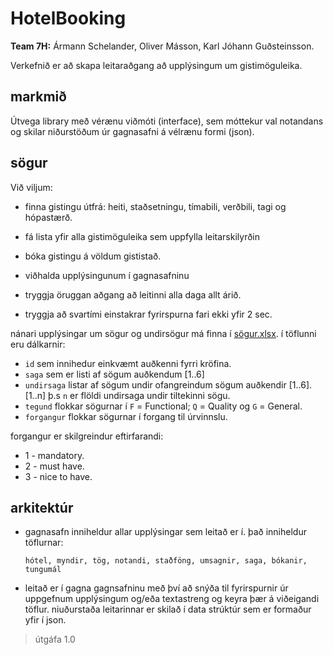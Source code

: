 # HotelBooking

**Team 7H:** Ármann Schelander, Oliver Másson, Karl Jóhann Guðsteinsson.

Verkefnið er að skapa leitaraðgang að upplýsingum um gistimöguleika.

## markmið

Útvega library með vérænu viðmóti (interface), sem móttekur val notandans og skilar niðurstöðum úr gagnasafni á vélrænu formi (json).

## sögur

Við viljum:

* finna gistingu útfrá: heiti, staðsetningu, tímabili, verðbili, tagi og hópastærð.

* fá lista yfir alla gistimöguleika sem uppfylla leitarskilyrðin

* bóka gistingu á völdum gististað.

* viðhalda upplýsingunum í gagnasafninu

* tryggja öruggan aðgang að leitinni alla daga allt árið.

* tryggja að svartími einstakrar fyrirspurna fari ekki yfir 2 sec.

nánari upplýsingar um sögur og undirsögur má finna í [sögur.xlsx](sögur.xlsx). í töflunni eru dálkarnir:

* `id` sem innihedur einkvæmt auðkenni fyrri kröfina.
* `saga` sem er listi af sögum auðkendum [1..6]
* `undirsaga` listar af sögum undir ofangreindum sögum auðkendir [1..6].[1..n] þ.s `n` er flöldi undirsaga undir tiltekinni sögu.
* `tegund` flokkar sögurnar í  `F` = Functional; `Q` = Quality og `G` = General.
* `forgangur` flokkar sögurnar í forgang til úrvinnslu.

forgangur er skilgreindur eftirfarandi:

* 1 - mandatory.
* 2 - must have.
* 3 - nice to have.

## arkitektúr

* gagnasafn inniheldur allar upplýsingar sem leitað er í. það inniheldur töflurnar:

    `hótel, myndir, tög, notandi, staðföng, umsagnir, saga, bókanir, tungumál`

* leitað er í gagna gagnsafninu með því að snýða til fyrirspurnir úr uppgefnum upplýsingum og/eða textastreng og keyra þær á viðeigandi töflur. niuðurstaða leitarinnar er skilað í data strúktúr sem er formaður yfir í json.

> útgáfa 1.0
